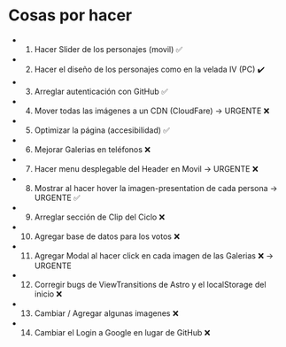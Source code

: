# Cosas por hacer

- 1. Hacer Slider de los personajes (movil) ✅
- 2. Hacer el diseño de los personajes como en la velada IV (PC) ✔️
- 3. Arreglar autenticación con GitHub ✅
- 4. Mover todas las imágenes a un CDN (CloudFare) -> URGENTE ❌
- 5. Optimizar la página (accesibilidad) ✅
- 6. Mejorar Galerias en teléfonos ❌
- 7. Hacer menu desplegable del Header en Movil -> URGENTE ❌
- 8. Mostrar al hacer hover la imagen-presentation de cada persona -> URGENTE ✅
- 9. Arreglar sección de Clip del Ciclo ❌
- 10. Agregar base de datos para los votos ❌
- 11. Agregar Modal al hacer click en cada imagen de las Galerias ❌ -> URGENTE
- 12. Corregir bugs de ViewTransitions de Astro y el localStorage del inicio ❌
- 13. Cambiar / Agregar algunas imagenes ❌
- 14. Cambiar el Login a Google en lugar de GitHub ❌